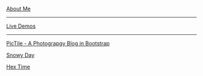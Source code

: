 <p><a href="https://wolfdale.github.io">About Me</a></p>
<hr>
<p><u>Live Demos</u></p>
<hr>
<p><a href="https://wolfdale.github.io/LiveAt/Pictile/">PicTile - A Photograpgy Blog in Bootstrap</a></p>
<p><a href="https://wolfdale.github.io/LiveAt/snow/">Snowy Day</a></p>
<p><a href="https://wolfdale.github.io/LiveAt/HexTime/">Hex Time</a></p>

